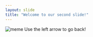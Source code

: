 ```yaml
---
layout: slide
title: "Welcome to our second slide!"
---
```

![meme](https://i.ytimg.com/vi/if-2M3K1tqk/maxresdefault.jpg)
Use the left arrow to go back!
